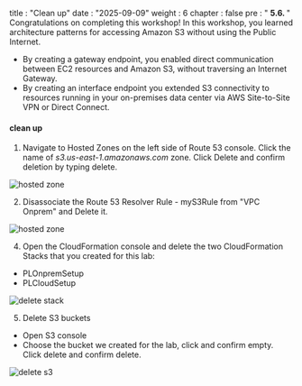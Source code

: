 title : "Clean up"
date : "2025-09-09"
weight : 6
chapter : false
pre : " <b> 5.6. </b> "
Congratulations on completing this workshop!
In this workshop, you learned architecture patterns for accessing Amazon S3 without using the Public Internet.

- By creating a gateway endpoint, you enabled direct communication between EC2 resources and Amazon S3, without traversing an Internet Gateway.
- By creating an interface endpoint you extended S3 connectivity to resources running in your on-premises data center via AWS Site-to-Site VPN or Direct Connect.

#### clean up

1. Navigate to Hosted Zones on the left side of Route 53 console. Click the name of _s3.us-east-1.amazonaws.com_ zone. Click Delete and confirm deletion by typing delete.

![hosted zone](/images/5-Workshop/5.6-Cleanup/delete-zone.png)

2. Disassociate the Route 53 Resolver Rule - myS3Rule from "VPC Onprem" and Delete it.

![hosted zone](/images/5-Workshop/5.6-Cleanup/vpc.png)

4. Open the CloudFormation console and delete the two CloudFormation Stacks that you created for this lab:

- PLOnpremSetup
- PLCloudSetup

![delete stack](/images/5-Workshop/5.6-Cleanup/delete-stack.png)

5. Delete S3 buckets

- Open S3 console
- Choose the bucket we created for the lab, click and confirm empty. Click delete and confirm delete.

![delete s3](/images/5-Workshop/5.6-Cleanup/delete-s3.png)
